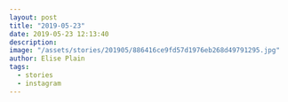 ```yaml
---
layout: post
title: "2019-05-23"
date: 2019-05-23 12:13:40
description: 
image: "/assets/stories/201905/886416ce9fd57d1976eb268d49791295.jpg"
author: Elise Plain
tags: 
  - stories
  - instagram
---
```



<p></p>

